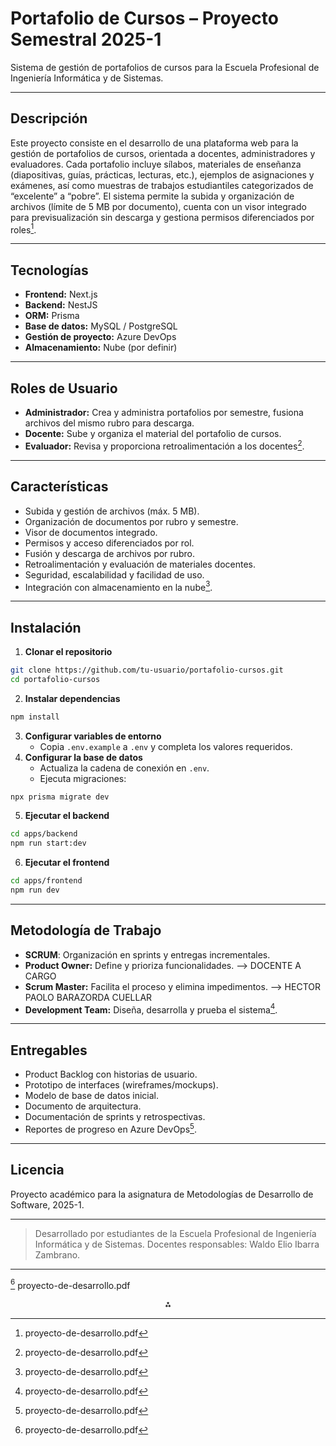 

# Portafolio de Cursos – Proyecto Semestral 2025-1

Sistema de gestión de portafolios de cursos para la Escuela Profesional de Ingeniería Informática y de Sistemas.

---

## Descripción

Este proyecto consiste en el desarrollo de una plataforma web para la gestión de portafolios de cursos, orientada a docentes, administradores y evaluadores. Cada portafolio incluye sílabos, materiales de enseñanza (diapositivas, guías, prácticas, lecturas, etc.), ejemplos de asignaciones y exámenes, así como muestras de trabajos estudiantiles categorizados de “excelente” a “pobre”. El sistema permite la subida y organización de archivos (límite de 5 MB por documento), cuenta con un visor integrado para previsualización sin descarga y gestiona permisos diferenciados por roles[^1].

---

## Tecnologías

- **Frontend:** Next.js
- **Backend:** NestJS
- **ORM:** Prisma
- **Base de datos:** MySQL / PostgreSQL
- **Gestión de proyecto:** Azure DevOps
- **Almacenamiento:** Nube (por definir)

---

## Roles de Usuario

- **Administrador:** Crea y administra portafolios por semestre, fusiona archivos del mismo rubro para descarga.
- **Docente:** Sube y organiza el material del portafolio de cursos.
- **Evaluador:** Revisa y proporciona retroalimentación a los docentes[^1].

---

## Características

- Subida y gestión de archivos (máx. 5 MB).
- Organización de documentos por rubro y semestre.
- Visor de documentos integrado.
- Permisos y acceso diferenciados por rol.
- Fusión y descarga de archivos por rubro.
- Retroalimentación y evaluación de materiales docentes.
- Seguridad, escalabilidad y facilidad de uso.
- Integración con almacenamiento en la nube[^1].

---

## Instalación

1. **Clonar el repositorio**

```bash
git clone https://github.com/tu-usuario/portafolio-cursos.git
cd portafolio-cursos
```

2. **Instalar dependencias**

```bash
npm install
```

3. **Configurar variables de entorno**
    - Copia `.env.example` a `.env` y completa los valores requeridos.
4. **Configurar la base de datos**
    - Actualiza la cadena de conexión en `.env`.
    - Ejecuta migraciones:

```bash
npx prisma migrate dev
```

5. **Ejecutar el backend**

```bash
cd apps/backend
npm run start:dev
```

6. **Ejecutar el frontend**

```bash
cd apps/frontend
npm run dev
```


---

## Metodología de Trabajo

- **SCRUM**: Organización en sprints y entregas incrementales.
- **Product Owner:** Define y prioriza funcionalidades. --> DOCENTE A CARGO
- **Scrum Master:** Facilita el proceso y elimina impedimentos. --> HECTOR PAOLO BARAZORDA CUELLAR
- **Development Team:** Diseña, desarrolla y prueba el sistema[^1].

---

## Entregables

- Product Backlog con historias de usuario.
- Prototipo de interfaces (wireframes/mockups).
- Modelo de base de datos inicial.
- Documento de arquitectura.
- Documentación de sprints y retrospectivas.
- Reportes de progreso en Azure DevOps[^1].

---

## Licencia

Proyecto académico para la asignatura de Metodologías de Desarrollo de Software, 2025-1.

---

> Desarrollado por estudiantes de la Escuela Profesional de Ingeniería Informática y de Sistemas. Docentes responsables: Waldo Elio Ibarra Zambrano.

---

[^1] proyecto-de-desarrollo.pdf

<div style="text-align: center">⁂</div>

[^1]: proyecto-de-desarrollo.pdf

